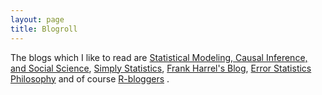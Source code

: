 ```yaml
---
layout: page
title: Blogroll
---
```



The blogs which I like to read are [Statistical Modeling, Causal Inference, and Social Science](http://andrewgelman.com), [Simply Statistics](http://simplystatistics.org), [Frank Harrel's Blog](http://www.fharrell.com), [Error Statistics Philosophy](https://errorstatistics.com) and of course [R-bloggers](http://www.r-bloggers.com) .
